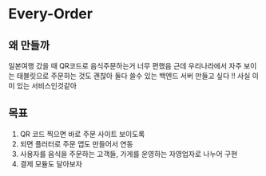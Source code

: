 # Every-Order
## 왜 만들까
일본여행 갔을 때 QR코드로 음식주문하는거 너무 편했음
근데 우리나라에서 자주 보이는 태블릿으로 주문하는 것도 괜찮아
둘다 쓸수 있는 백엔드 서버 만들고 싶다 !! 사실 이미 있는 서비스인것같아
## 목표
1. QR 코드 찍으면 바로 주문 사이트 보이도록
2. 되면 플러터로 주문 앱도 만들어서 연동
3. 사용자를 음식을 주문하는 고객들, 가게를 운영하는 자영업자로 나누어 구현
4. 결제 모듈도 달아보자
